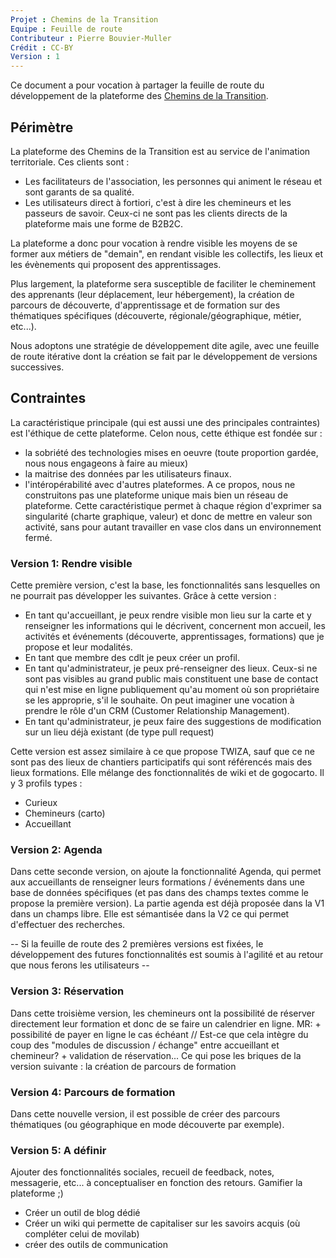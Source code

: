 ```yaml
---
Projet : Chemins de la Transition
Equipe : Feuille de route
Contributeur : Pierre Bouvier-Muller
Crédit : CC-BY
Version : 1
---
```


Ce document a pour vocation à partager la feuille de route du développement de la plateforme des [Chemins de la Transition](http://lescheminsdelatransition.org/).

## Périmètre
La plateforme des Chemins de la Transition est au service de l'animation territoriale. Ces clients sont :
 - Les facilitateurs de l'association, les personnes qui animent le réseau et sont garants de sa qualité.
 - Les utilisateurs direct à fortiori, c'est à dire les chemineurs et les passeurs de savoir. Ceux-ci ne sont pas les clients directs de la plateforme mais une forme de B2B2C.

La plateforme a donc pour vocation à rendre visible les moyens de se former aux métiers de "demain", en rendant visible les collectifs, les lieux et les évènements qui proposent des apprentissages.

Plus largement, la plateforme sera susceptible de faciliter le cheminement des apprenants (leur déplacement, leur hébergement), la création de parcours de découverte, d'apprentissage et de formation sur des thématiques spécifiques (découverte, régionale/géographique, métier, etc...).

Nous adoptons une stratégie de développement dite agile, avec une feuille de route itérative dont la création se fait par le développement de versions successives.

## Contraintes
La caractéristique principale (qui est aussi une des principales contraintes) est l'éthique de cette plateforme.
Celon nous, cette éthique est fondée sur :
- la sobriété des technologies mises en oeuvre (toute proportion gardée, nous nous engageons à faire au mieux)
- la maitrise des données par les utilisateurs finaux.
- l'intéropérabilité avec d'autres plateformes. A ce propos, nous ne construitons pas une plateforme unique mais bien un réseau de plateforme. Cette caractéristique permet à chaque région d'exprimer sa singularité (charte graphique, valeur) et donc de mettre en valeur son activité, sans pour autant travailler en vase clos dans un environnement fermé.

### Version 1: Rendre visible
Cette première version, c'est la base, les fonctionnalités sans lesquelles on ne pourrait pas développer les suivantes.
Grâce à cette version :
- En tant qu'accueillant, je peux rendre visible mon lieu sur la carte et y renseigner les informations qui le décrivent, concernent mon accueil, les activités et événements (découverte, apprentissages, formations) que je propose et leur modalités.
- En tant que membre des cdlt je peux créer un profil.
- En tant qu'administrateur, je peux pré-renseigner des lieux. Ceux-si ne sont pas visibles au grand public mais constituent une base de contact qui n'est mise en ligne publiquement qu'au moment où son propriétaire se les approprie, s'il le souhaite. On peut imaginer une vocation à prendre le rôle d'un CRM (Customer Relationship Management).
- En tant qu'administrateur, je peux faire des suggestions de modification sur un lieu déjà existant (de type pull request)

Cette version est assez similaire à ce que propose TWIZA, sauf que ce ne sont pas des lieux de chantiers participatifs qui sont référencés mais des lieux formations. Elle mélange des fonctionnalités de wiki et de gogocarto.
Il y 3 profils types :
- Curieux
- Chemineurs (carto)
- Accueillant

### Version 2: Agenda
Dans cette seconde version, on ajoute la fonctionnalité Agenda, qui permet aux accueillants de renseigner leurs formations / événements dans une base de données spécifiques (et pas dans des champs textes comme le propose la première version). 
La partie agenda est déjà proposée dans la V1 dans un champs libre. Elle est sémantisée dans la V2 ce qui permet d'effectuer des recherches.

-- Si la feuille de route des 2 premières versions est fixées, le développement des futures fonctionnalités est soumis à l'agilité et au retour que nous ferons les utilisateurs --


### Version 3: Réservation
Dans cette troisième version, les chemineurs ont la possibilité de réserver directement leur formation et donc de se faire un calendrier en ligne. MR: + possibilité de payer en ligne le cas échéant // Est-ce que cela intègre du coup des "modules de discussion / échange" entre accueillant et chemineur? + validation de réservation...
Ce qui pose les briques  de la version suivante : la création de parcours de formation

### Version 4: Parcours de formation
Dans cette nouvelle version, il est possible de créer des parcours thématiques (ou géographique en mode découverte par exemple).

### Version 5: A définir
Ajouter des fonctionnalités sociales, recueil de feedback, notes, messagerie, etc... à conceptualiser en fonction des retours. Gamifier la plateforme ;)
- Créer un outil de blog dédié
- Créer un wiki qui permette de capitaliser sur les savoirs acquis (où compléter celui de movilab)
- créer des outils de communication
